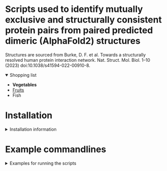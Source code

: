 # Scripts used to identify mutually exclusive and structurally consistent protein pairs from paired predicted dimeric (AlphaFold2) structures 

Structures are sourced from Burke, D. F. et al. Towards a structurally resolved human protein interaction network. Nat. Struct. Mol. Biol. 1–10 (2023) doi:10.1038/s41594-022-00910-8.

<details open>
<summary>Shopping list</summary>

* <strong>Vegetables</strong>
* <a href="http://www.google.com" target="_blank">Fruits</a>
* Fish

</details>

# Installation

<details>
	<summary>Installation information</summary>
	1. **PyMol** is needed to perform the alignments of the paired structures on the common subunit. We recommend using a conda environment with the open source version of PyMol. Version 3.0.0 was used at the time of script development. [Anaconda package for open-source PyMol](https://anaconda.org/conda-forge/pymol-open-source)
	
	2. If the plan is to run thousands of structures, it is recommended to parallelize the process. A straightforward way would be use [GNU Parallel] (https://www.gnu.org/software/parallel/parallel_tutorial.html)
	
	3. After, clone this repo and the user is ready to run the scripts and evaluate whether overlapping interfaces exist between unique protein subunits aligned to a common subunit. 

</details>

# Example commandlines

<details>
	<summary>Examples for running the scripts</summary>
	
	1. To run on a single example of paired structures,you pass the structure files and directly identify which are the unique and common chains for each structure to *evaluate_structure_overlap.py* :
	
	'''bash
	python3 evaluate_structure_overlap.py --pdb1 P62917-P62841.pdb --pdb2 P62917-P62847.pdb --common_ch1 "chain A" --common_ch2 "chain A" --test_ch1 "chain B" --test_ch2 "chain B"	
	'''
	
	2. *process_dimer_pair_lines.py* will take an input of structure file names with two structures per line and feed them to the *evaluate_structure_overlap.py* to perform the alignment and evaluation for many structures. Example of the format can be found in the *example_pairs.txt* 
	
	3. For the structure of this script, it expects protein structures are annotated as protein pairs, where each protein/chain is identified in the PDB filename. For example: structure1 contains protein A and protein B with its name containing these two IDs separated by a delimiter.  
 
	'''text
	proteinA-proteinB
	'''  
 
	This delimiter is passed as an argument (e.g., *--pair_delim*)
	
	4. There should be a delimiter between the two structures (e.g., structure1 contains protein A and protein B, while structure2 contains protein A and protein C)
	'''text
	proteinA-proteinB proteinA-proteinC
	'''
	This delimiter is passed as an argument (e.g., *--dimer_delim*)

	5. Example running from the command-line using a text file input:
	'''bash
	while IFS= read -r line; do python3 ./process_dimer_pair_lines.py --input_line "$line" --pair_delim '-' --dimer_delim ' '; done < example_pairs.txt
	'''

	6. Optionally, you can parallelize this process. Here is a command-line example using GNU parallel:
	'''bash
	cat example_pairs.txt | parallel -j 10 python3 ./process_dimer_pair_lines.py --input_line '{}' --pair_delim '-' --dimer_delim '\ '
	'''

</details>






